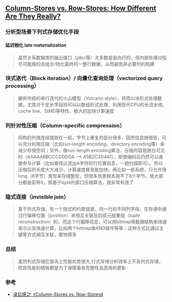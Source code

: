 ## [Column-Stores vs. Row-Stores: How Different Are They Really?](http://www.cs.umd.edu/~abadi/papers/abadi-sigmod08.pdf?spm=a2c6h.12873639.article-detail.7.6d396ba50l7SuF&file=abadi-sigmod08.pdf)

### 分析型场景下列式存储优化手段

#### 延迟物化 late materialization
> 虽然关系数据库的输出接口（jdbc等）大多数是面向行的，但内部处理过程尽可能晚的去组合/物化最终的一整行数据，从而避免非必要列的构建
### 块式迭代（Block iteration）/ 向量化查询处理（vectorized query processing）
> 摒弃传统的单行迭代的火山模型（Volcano-style），转而以块形式处理数据，尤其对于定长字段则可以以数组形式处理，利用现代CPU的长流水线、cache line、SIMD等特性，极大的加快计算速度

### 列针对性压缩（Column-specific compression）
> 同构的列值连续摆放在一起，字节上重复的部分很多，因而信息熵很低，可以充分利用压缩（比如run-length encoding、directory encoding等）来减少存储空间；另外，像run-length encoding算法，压缩内容是直白可见的（AAAAABBCCCDDDDA --> A5B2C3D4A1），即使编码后仍然可以直接参与计算（比如查找过滤出A字符的行位置信息，一趟扫描即可）。所以压缩后的长度大大减少，计算速度甚至能加快。再比如一些系统，只允许用long（8字节）类型来存储整型，但很多场景根本用不了8个字节，绝大部分都是前导0，那基于byte的窗口压缩算法，就非常有效了

### 隐式连接（invisible join）
> 基于列式存储，有一个隐式的约束就是，同一行的不同列字段，在存储中通过行偏移位置（position）来相互关联及后续元组重组（tuple reconstruction）的，而这个行偏移信息，可以用bitmap等数据结构来快速表示以及快速计算，比如两个bitmap做AND操作等等；这种方式比通过主键等方式相互关联，要快得多

### 总结
> 虽然列式存储在查询上性能优势很大,行式存储分析效率上不及列式存储，但其性能的牺牲都是为了保障事务完整性及高效的更新

### 参考
* [读后感之《Column-Stores vs. Row-Stores》](https://zhuanlan.zhihu.com/p/54484592)


